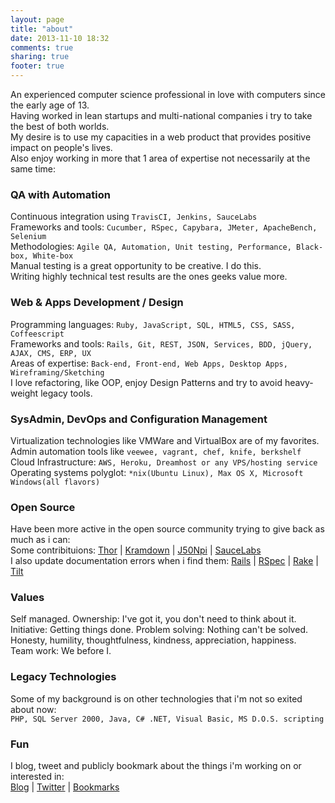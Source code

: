 ```yaml
---
layout: page
title: "about"
date: 2013-11-10 18:32
comments: true
sharing: true
footer: true
---
```

An experienced computer science professional in love with computers since the early age of 13.  <br />
Having worked in lean startups and multi-national companies i try to take the best of both worlds. <br />
My desire is to use my capacities in a web product that provides positive impact on people's lives.<br />
Also enjoy working in more that 1 area of expertise not necessarily at the same time:

### QA with Automation
Continuous integration using ```TravisCI, Jenkins, SauceLabs``` <br />
Frameworks and tools: ```Cucumber, RSpec, Capybara, JMeter, ApacheBench, Selenium``` <br />
Methodologies: ```Agile QA, Automation, Unit testing, Performance, Black-box, White-box``` <br />
Manual testing is a great opportunity to be creative. I do this. <br />
Writing highly technical test results are the ones geeks value more.

### Web & Apps Development / Design
Programming languages: ```Ruby, JavaScript, SQL, HTML5, CSS, SASS, Coffeescript``` <br />
Frameworks and tools: ```Rails, Git, REST, JSON, Services, BDD, jQuery, AJAX, CMS, ERP, UX``` <br />
Areas of expertise: ```Back-end, Front-end, Web Apps, Desktop Apps, Wireframing/Sketching``` <br />
I love refactoring, like OOP, enjoy Design Patterns and try to avoid heavy-weight legacy tools.

### SysAdmin, DevOps and Configuration Management
Virtualization technologies like VMWare and VirtualBox are of my favorites. <br />
Admin automation tools like ```veewee, vagrant, chef, knife, berkshelf``` <br />
Cloud Infrastructure: ```AWS, Heroku, Dreamhost or any VPS/hosting service``` <br />
Operating systems polyglot: ```*nix(Ubuntu Linux), Max OS X, Microsoft Windows(all flavors)```

### Open Source
Have been more active in the open source community trying to give back as much as i can: <br />
Some contribituions:
[Thor](http://goo.gl/T0MnVZ) | [Kramdown](http://goo.gl/alYJty) | [J50Npi](http://goo.gl/E8nGnq) | [SauceLabs](http://goo.gl/1PmC2R) <br />
I also update documentation errors when i find them:
[Rails](http://goo.gl/qL32aY) | [RSpec](http://goo.gl/1Gu0Gj) | [Rake](http://goo.gl/bZz4PP) | [Tilt](http://goo.gl/Rmg1w8)

### Values
Self managed. Ownership: I've got it, you don't need to think about it. <br />
Initiative: Getting things done. Problem solving: Nothing can't be solved. <br />
Honesty, humility, thoughtfulness, kindness, appreciation, happiness. <br />
Team work: We before I.

### Legacy Technologies
Some of my background is on other technologies that i'm not so exited about now: <br />
```PHP, SQL Server 2000, Java, C# .NET, Visual Basic, MS D.O.S. scripting```

### Fun
I blog, tweet and publicly bookmark about the things i'm working on or interested in:  <br />
[Blog](http://elgalu.github.io/) | [Twitter](https://twitter.com/elgalu) | [Bookmarks](https://delicious.com/elgalu)
